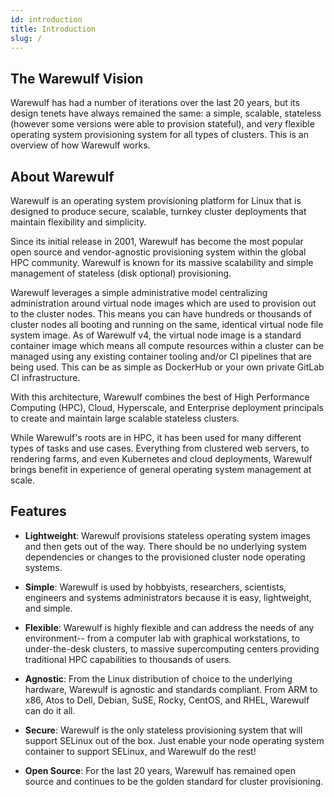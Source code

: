 ```yaml
---
id: introduction
title: Introduction
slug: /
---
```


## The Warewulf Vision

Warewulf has had a number of iterations over the last 20 years, but its design tenets have always remained the same: a simple, scalable, stateless (however some versions were able to provision stateful), and very flexible operating system provisioning system for all types of clusters. This is an overview of how Warewulf works.

## About Warewulf

Warewulf is an operating system provisioning platform for Linux that is designed to produce secure, scalable, turnkey cluster deployments that maintain flexibility and simplicity.

Since its initial release in 2001, Warewulf has become the most popular open source and vendor-agnostic provisioning system within the global HPC community. Warewulf is known for its massive scalability and simple management of stateless (disk optional) provisioning.

Warewulf leverages a simple administrative model centralizing administration around virtual node images which are used to provision out to the cluster nodes. This means you can have hundreds or thousands of cluster nodes all booting and running on the same, identical virtual node file system image. As of Warewulf v4, the virtual node image is a standard container image which means all compute resources within a cluster can be managed using any existing container tooling and/or CI pipelines that are being used. This can be as simple as DockerHub or your own private GitLab CI infrastructure.

With this architecture, Warewulf combines the best of High Performance Computing (HPC), Cloud, Hyperscale, and Enterprise deployment principals to create and maintain large scalable stateless clusters.

While Warewulf's roots are in HPC, it has been used for many different types of tasks and use cases. Everything from clustered web servers, to rendering farms, and even Kubernetes and cloud deployments, Warewulf brings benefit in experience of general operating system management at scale.

## Features

- **Lightweight**: Warewulf provisions stateless operating system images and then gets out of the way. There should be no underlying system dependencies or changes to the provisioned cluster node operating systems.
   
- **Simple**: Warewulf is used by hobbyists, researchers, scientists, engineers and systems administrators because it is easy, lightweight, and simple.
   
- **Flexible**: Warewulf is highly flexible and can address the needs of any environment-- from a computer lab with graphical workstations, to under-the-desk clusters, to massive supercomputing centers providing traditional HPC capabilities to thousands of users.
   
- **Agnostic**: From the Linux distribution of choice to the underlying hardware, Warewulf is agnostic and standards compliant. From ARM to x86, Atos to Dell, Debian, SuSE, Rocky, CentOS, and RHEL, Warewulf can do it all.

- **Secure**: Warewulf is the only stateless provisioning system that will support SELinux out of the box. Just enable your node operating system container to support SELinux, and Warewulf do the rest!
   
- **Open Source**: For the last 20 years, Warewulf has remained open source and continues to be the golden standard for cluster provisioning.
